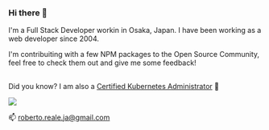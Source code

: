 ### Hi there 👋

I'm a Full Stack Developer workin in Osaka, Japan. I have been working as a web developer since 2004.

I'm contribuiting with a few NPM packages to the Open Source Community, feel free to check them out and give me some feedback!

##

Did you know? I am also a [Certified Kubernetes Administrator](https://www.credly.com/badges/08104359-709a-4150-b3b7-297d90f26ccf/public_url) 🙂

[<img src="https://images.credly.com/size/110x110/images/8b8ed108-e77d-4396-ac59-2504583b9d54/cka_from_cncfsite__281_29.png">](https://www.credly.com/badges/08104359-709a-4150-b3b7-297d90f26ccf/public_url)

📫 roberto.reale.ja@gmail.com

